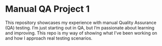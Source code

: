 # Manual QA  Project 1

This repository showcases my experience with manual Quality Assurance (QA) testing. 
I’m just starting out in QA, but I’m passionate about learning and improving. This repo is my way of showing what I’ve been working on and how I approach real testing scenarios.
